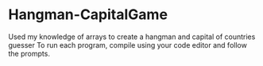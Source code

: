 # Hangman-CapitalGame
Used my knowledge of arrays to create a hangman and capital of countries guesser
To run each program, compile using your code editor and follow the prompts.
